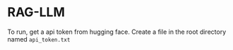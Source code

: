 # RAG-LLM
To run, get a api token from hugging face. Create a file in the root directory named `api_token.txt`